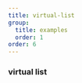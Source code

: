 ```yaml
---
title: virtual-list
group:
  title: examples
  order: 1
order: 6
---
```


### virtual list

<code src="../examples/virtual-list.tsx"></code>
